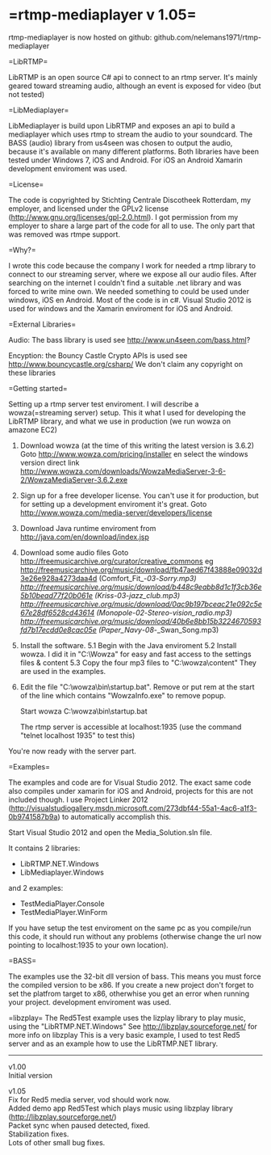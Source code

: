 =rtmp-mediaplayer v 1.05=
=======================


rtmp-mediaplayer is now hosted on github: github.com/nelemans1971/rtmp-mediaplayer

=LibRTMP=

LibRTMP is an open source C# api to connect to an rtmp server. It's mainly
geared toward streaming audio, although an event is exposed for video (but not
tested)

=LibMediaplayer=

LibMediaplayer is build upon LibRTMP and exposes an api to build a mediaplayer
which uses rtmp to stream the audio to your soundcard. The BASS (audio) library
from us4seen was chosen to output the audio, because it's available on many
different platforms. Both libraries have been tested under Windows 7, iOS and
Android. For iOS an Android Xamarin development enviroment was used.


=License=

The code is copyrighted by Stichting Centrale Discotheek Rotterdam, my employer,
and licensed under the GPLv2 license (http://www.gnu.org/licenses/gpl-2.0.html).
I got permission from my employer to share a large part of the code for all to
use. The only part that was removed was rtmpe support.


=Why?=

I wrote this code because the company I work for needed a rtmp library to
connect to our streaming server, where we expose all our audio files. After
searching on the internet I couldn't find a suitable .net library and was forced
to write mine own. We needed something to could be used under windows, iOS en
Android. Most of the code is in c#. Visual Studio 2012 is used for windows and
the Xamarin enviroment for iOS and Android.

=External Libraries=

Audio: The bass library is used see http://www.un4seen.com/bass.html?

Encyption: the Bouncy Castle Crypto APIs is used see http://www.bouncycastle.org/csharp/
We don't claim any copyright on these libraries


=Getting started=

Setting up a rtmp server test enviroment. I will describe a wowza(=streaming
server) setup. This it what I used for developing the LibRTMP library, and what
we use in production (we run wowza on amazone EC2)

1. Download wowza (at the time of this writing the latest version is 3.6.2)
   Goto http://www.wowza.com/pricing/installer en select the windows version
   direct link http://www.wowza.com/downloads/WowzaMediaServer-3-6-2/WowzaMediaServer-3.6.2.exe
2. Sign up for a free developer license. You can't use it for production, but for
   setting up a development enviroment it's great.
   Goto http://www.wowza.com/media-server/developers/license
3. Download Java runtime enviroment from http://java.com/en/download/index.jsp
4. Download some audio files
   Goto http://freemusicarchive.org/curator/creative_commons
   eg
   http://freemusicarchive.org/music/download/fb47aed67f43888e09032d3e26e928a4273daa4d (Comfort_Fit_-_03_-_Sorry.mp3)
   http://freemusicarchive.org/music/download/b448c9eabb8d1c1f3cb36e5b10bead77f20b061e (Kriss_-_03_-_jazz_club.mp3)
   http://freemusicarchive.org/music/download/0ac9b197bceac21e092c5e67e28df6528cd43614 (Monopole_-_02_-_Stereo-vision_radio.mp3)
   http://freemusicarchive.org/music/download/40b6e8bb15b3224670593fd7b17ecdd0e8cac05e (Paper_Navy_-_08_-_Swan_Song.mp3)
5. Install the software.
  5.1 Begin with the Java enviroment
  5.2 Install wowza. I did it in "C:\Wowza" for easy and fast access to the settings
    files & content
  5.3 Copy the four mp3 files to "C:\wowza\content"
    They are used in the examples.
6. Edit the file "C:\wowza\bin\startup.bat". Remove or put rem at the start of
   the line which contains "WowzaInfo.exe" to remove popup.

   Start wowza C:\wowza\bin\startup.bat

   The rtmp server is accessible at localhost:1935 (use the command
   "telnet localhost 1935" to test this)

You're now ready with the server part.


=Examples=

The examples and code are for Visual Studio 2012.
The exact same code also compiles under xamarin for iOS and Android, projects
for this are not included though. I use Project Linker 2012
(http://visualstudiogallery.msdn.microsoft.com/273dbf44-55a1-4ac6-a1f3-0b9741587b9a)
to automatically accomplish this.

Start Visual Studio 2012 and open the Media_Solution.sln file.

It contains 2 libraries:
 * LibRTMP.NET.Windows
 * LibMediaplayer.Windows

and 2 examples:
 * TestMediaPlayer.Console
 * TestMediaPlayer.WinForm


If you have setup the test enviroment on the same pc as you compile/run this
code, it should run without any problems (otherwise change the url now pointing
to localhost:1935 to your own location).


=BASS=

The examples use the 32-bit dll version of bass. This means you must force the compiled
version to be x86.
If you create a new project don't forget to set the platfrom target to x86,
otherwhise you get an error when running your project.
development enviroment was used.

=libzplay=
The Red5Test example uses the lizplay library to play music, using the "LibRTMP.NET.Windows"
See http://libzplay.sourceforge.net/ for more info on libzplay
This is a very basic example, I used to test Red5 server and as an example
how to use the LibRTMP.NET library.



----


v1.00<br>
Initial version<br>

v1.05<br>
Fix for Red5 media server, vod should work now.<br>
Added demo app Red5Test which plays music using libzplay library (http://libzplay.sourceforge.net/)<br>
Packet sync when paused detected, fixed.<br>
Stabilization fixes.<br>
Lots of other small bug fixes.<br>
